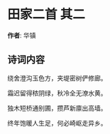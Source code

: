 # 田家二首  其二

**作者**: 华镇

## 诗词内容

绕舍澄沟玉色方，夹堤密树俨修廊。

霜迟留得秾阴绿，秋冷全无潦水黄。

独木短桥通别圃，攒芦新廪出高墙。

终年饱暖人生足，何必崎岖走异乡。

